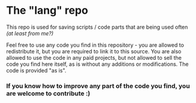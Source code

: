 # The "lang" repo


This repo is used for saving scripts / code parts that are being used often *(at least from me?)*

Feel free to use any code you find in this repository - you are allowed to redistribute it, but you are required to link it to this source.
You are also allowed to use the code in any paid projects, but not allowed to sell the code you find here itself, as is without any additions or modifications.
The code is provided "as is".

### If you know how to improve any part of the code you find, you are welcome to contribute :)
